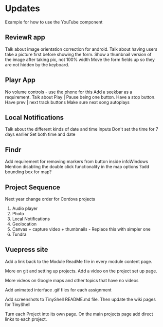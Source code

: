 # Updates

Example for how to use the YouTube component

<YouTube 
  title="Name of Video"
  url="https://www.youtube.com/watch?v=KlXSNRswgBU"
/>

## ReviewR app

Talk about image orientation correction for android.
Talk about having users take a picture first before showing the form.
Show a thumbnail version of the image after taking pic, not 100% width
Move the form fields up so they are not hidden by the keyboard.

## Playr App

No volume controls - use the phone for this
Add a seekbar as a requirement.
Talk about Play | Pause being one button.
Have a stop button.
Have prev | next track buttons
Make sure next song autoplays

## Local Notifications

Talk about the different kinds of date and time inputs
Don't set the time for 7 days earlier
Set both time and date

## Findr

Add requirement for removing markers from button inside infoWindows
Mention disabling the double click functionality in the map options
?add bounding box for map?

## Project Sequence

Next year change order for Cordova projects

1. Audio player
2. Photo
3. Local Notifications
4. Geolocation
5. Canvas + capture video + thumbnails - Replace this with simpler one
6. Tundra

## Vuepress site

Add a link back to the Module ReadMe file in every module content page.

More on git and setting up projects. Add a video on the project set up page.

More videos on Google maps and other topics that have no videos

Add animated interface .gif files for each assignment

Add screenshots to TinyShell README.md file. Then update the wiki pages for TinyShell

Turn each Project into its own page. On the main projects page add direct links to each project.
